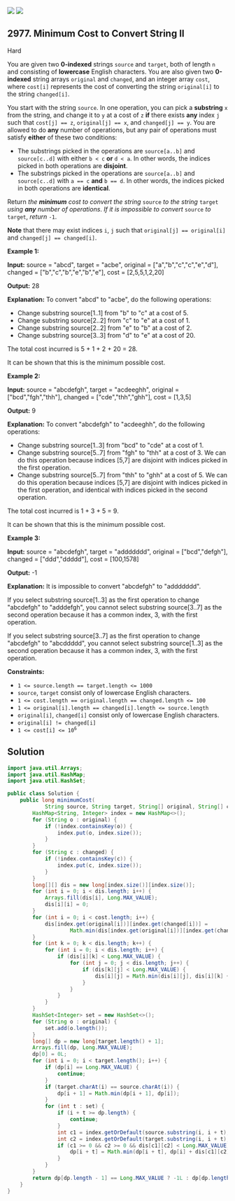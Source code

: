 [![](https://img.shields.io/github/stars/javadev/LeetCode-in-Java?label=Stars&style=flat-square)](https://github.com/javadev/LeetCode-in-Java)
[![](https://img.shields.io/github/forks/javadev/LeetCode-in-Java?label=Fork%20me%20on%20GitHub%20&style=flat-square)](https://github.com/javadev/LeetCode-in-Java/fork)

## 2977\. Minimum Cost to Convert String II

Hard

You are given two **0-indexed** strings `source` and `target`, both of length `n` and consisting of **lowercase** English characters. You are also given two **0-indexed** string arrays `original` and `changed`, and an integer array `cost`, where `cost[i]` represents the cost of converting the string `original[i]` to the string `changed[i]`.

You start with the string `source`. In one operation, you can pick a **substring** `x` from the string, and change it to `y` at a cost of `z` **if** there exists **any** index `j` such that `cost[j] == z`, `original[j] == x`, and `changed[j] == y`. You are allowed to do **any** number of operations, but any pair of operations must satisfy **either** of these two conditions:

*   The substrings picked in the operations are `source[a..b]` and `source[c..d]` with either `b < c` **or** `d < a`. In other words, the indices picked in both operations are **disjoint**.
*   The substrings picked in the operations are `source[a..b]` and `source[c..d]` with `a == c` **and** `b == d`. In other words, the indices picked in both operations are **identical**.

Return _the **minimum** cost to convert the string_ `source` _to the string_ `target` _using **any** number of operations_. _If it is impossible to convert_ `source` _to_ `target`, _return_ `-1`.

**Note** that there may exist indices `i`, `j` such that `original[j] == original[i]` and `changed[j] == changed[i]`.

**Example 1:**

**Input:** source = "abcd", target = "acbe", original = ["a","b","c","c","e","d"], changed = ["b","c","b","e","b","e"], cost = [2,5,5,1,2,20]

**Output:** 28

**Explanation:** To convert "abcd" to "acbe", do the following operations: 
- Change substring source[1..1] from "b" to "c" at a cost of 5. 
- Change substring source[2..2] from "c" to "e" at a cost of 1. 
- Change substring source[2..2] from "e" to "b" at a cost of 2. 
- Change substring source[3..3] from "d" to "e" at a cost of 20. 

The total cost incurred is 5 + 1 + 2 + 20 = 28. 

It can be shown that this is the minimum possible cost.

**Example 2:**

**Input:** source = "abcdefgh", target = "acdeeghh", original = ["bcd","fgh","thh"], changed = ["cde","thh","ghh"], cost = [1,3,5]

**Output:** 9

**Explanation:** To convert "abcdefgh" to "acdeeghh", do the following operations: 
- Change substring source[1..3] from "bcd" to "cde" at a cost of 1. 
- Change substring source[5..7] from "fgh" to "thh" at a cost of 3. We can do this operation because indices [5,7] are disjoint with indices picked in the first operation. 
- Change substring source[5..7] from "thh" to "ghh" at a cost of 5. We can do this operation because indices [5,7] are disjoint with indices picked in the first operation, and identical with indices picked in the second operation. 

The total cost incurred is 1 + 3 + 5 = 9. 

It can be shown that this is the minimum possible cost.

**Example 3:**

**Input:** source = "abcdefgh", target = "addddddd", original = ["bcd","defgh"], changed = ["ddd","ddddd"], cost = [100,1578]

**Output:** -1

**Explanation:** It is impossible to convert "abcdefgh" to "addddddd".

If you select substring source[1..3] as the first operation to change "abcdefgh" to "adddefgh", you cannot select substring source[3..7] as the second operation because it has a common index, 3, with the first operation. 

If you select substring source[3..7] as the first operation to change "abcdefgh" to "abcddddd", you cannot select substring source[1..3] as the second operation because it has a common index, 3, with the first operation.

**Constraints:**

*   `1 <= source.length == target.length <= 1000`
*   `source`, `target` consist only of lowercase English characters.
*   `1 <= cost.length == original.length == changed.length <= 100`
*   `1 <= original[i].length == changed[i].length <= source.length`
*   `original[i]`, `changed[i]` consist only of lowercase English characters.
*   `original[i] != changed[i]`
*   <code>1 <= cost[i] <= 10<sup>6</sup></code>

## Solution

```java
import java.util.Arrays;
import java.util.HashMap;
import java.util.HashSet;

public class Solution {
    public long minimumCost(
            String source, String target, String[] original, String[] changed, int[] cost) {
        HashMap<String, Integer> index = new HashMap<>();
        for (String o : original) {
            if (!index.containsKey(o)) {
                index.put(o, index.size());
            }
        }
        for (String c : changed) {
            if (!index.containsKey(c)) {
                index.put(c, index.size());
            }
        }
        long[][] dis = new long[index.size()][index.size()];
        for (int i = 0; i < dis.length; i++) {
            Arrays.fill(dis[i], Long.MAX_VALUE);
            dis[i][i] = 0;
        }
        for (int i = 0; i < cost.length; i++) {
            dis[index.get(original[i])][index.get(changed[i])] =
                    Math.min(dis[index.get(original[i])][index.get(changed[i])], cost[i]);
        }
        for (int k = 0; k < dis.length; k++) {
            for (int i = 0; i < dis.length; i++) {
                if (dis[i][k] < Long.MAX_VALUE) {
                    for (int j = 0; j < dis.length; j++) {
                        if (dis[k][j] < Long.MAX_VALUE) {
                            dis[i][j] = Math.min(dis[i][j], dis[i][k] + dis[k][j]);
                        }
                    }
                }
            }
        }
        HashSet<Integer> set = new HashSet<>();
        for (String o : original) {
            set.add(o.length());
        }
        long[] dp = new long[target.length() + 1];
        Arrays.fill(dp, Long.MAX_VALUE);
        dp[0] = 0L;
        for (int i = 0; i < target.length(); i++) {
            if (dp[i] == Long.MAX_VALUE) {
                continue;
            }
            if (target.charAt(i) == source.charAt(i)) {
                dp[i + 1] = Math.min(dp[i + 1], dp[i]);
            }
            for (int t : set) {
                if (i + t >= dp.length) {
                    continue;
                }
                int c1 = index.getOrDefault(source.substring(i, i + t), -1);
                int c2 = index.getOrDefault(target.substring(i, i + t), -1);
                if (c1 >= 0 && c2 >= 0 && dis[c1][c2] < Long.MAX_VALUE) {
                    dp[i + t] = Math.min(dp[i + t], dp[i] + dis[c1][c2]);
                }
            }
        }
        return dp[dp.length - 1] == Long.MAX_VALUE ? -1L : dp[dp.length - 1];
    }
}
```